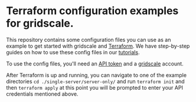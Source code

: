# Terraform configuration examples for gridscale.

This repository contains some configuration files you can use as an example to get started with gridscale and [Terraform](https://www.terraform.io/). We have step-by-step guides on how to use these config files in our [tutorials](https://gridscale.io/en/community/tutorials/terraform-ubuntu-einrichten-gridscale/).

To use the config files, you'll need an [API token](https://my.gridscale.io/Easy/APIs/) and a [gridscale](https://my.gridscale.io/signup/) account.

After Terraform is up and running, you can navigate to one of the example directories `cd ./single-server/server-only/` and run `terraform init` and then `terraform apply` at this point you will be prompted to enter your API credentials mentioned above.

